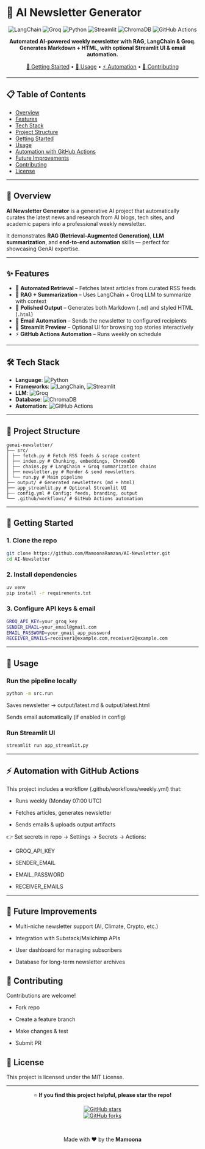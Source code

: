 # 📰 AI Newsletter Generator

<div align="center">

![LangChain](https://img.shields.io/badge/LangChain-GenAI-blue?style=for-the-badge&logo=chainlink&logoColor=white)
![Groq](https://img.shields.io/badge/Groq-LLM-red?style=for-the-badge&logo=groq&logoColor=white)
![Python](https://img.shields.io/badge/Python-3.11-3776ab?style=for-the-badge&logo=python&logoColor=white)
![Streamlit](https://img.shields.io/badge/Streamlit-1.31+-ff4b4b?style=for-the-badge&logo=streamlit&logoColor=white)
![ChromaDB](https://img.shields.io/badge/ChromaDB-RAG-green?style=for-the-badge&logo=databricks&logoColor=white)
![GitHub Actions](https://img.shields.io/badge/GitHub%20Actions-CI/CD-2088FF?style=for-the-badge&logo=githubactions&logoColor=white)

**Automated AI-powered weekly newsletter with RAG, LangChain & Groq.  
Generates Markdown + HTML, with optional Streamlit UI & email automation.**

[🚀 Getting Started](#-getting-started) • [📖 Usage](#-usage) • [⚡ Automation](#-automation-with-github-actions) • [🤝 Contributing](#-contributing)

</div>

---

## 📋 Table of Contents
- [Overview](#-overview)
- [Features](#-features)
- [Tech Stack](#-tech-stack)
- [Project Structure](#-project-structure)
- [Getting Started](#-getting-started)
- [Usage](#-usage)
- [Automation with GitHub Actions](#-automation-with-github-actions)
- [Future Improvements](#-future-improvements)
- [Contributing](#-contributing)
- [License](#-license)

---

## 🌟 Overview
**AI Newsletter Generator** is a generative AI project that automatically curates the latest news and research from AI blogs, tech sites, and academic papers into a professional weekly newsletter.  

It demonstrates **RAG (Retrieval-Augmented Generation)**, **LLM summarization**, and **end-to-end automation** skills — perfect for showcasing GenAI expertise.

---

## ✨ Features
- 🔎 **Automated Retrieval** – Fetches latest articles from curated RSS feeds  
- 🧠 **RAG + Summarization** – Uses LangChain + Groq LLM to summarize with context  
- 📰 **Polished Output** – Generates both Markdown (`.md`) and styled HTML (`.html`)  
- 📧 **Email Automation** – Sends the newsletter to configured recipients  
- 🎨 **Streamlit Preview** – Optional UI for browsing top stories interactively  
- ⚡ **GitHub Actions Automation** – Runs weekly on schedule  

---

## 🛠️ Tech Stack
- **Language**: ![Python](https://img.shields.io/badge/Python-3.11-3776ab?logo=python&logoColor=white)  
- **Frameworks**: ![LangChain](https://img.shields.io/badge/LangChain-GenAI-blue), ![Streamlit](https://img.shields.io/badge/Streamlit-UI-ff4b4b)  
- **LLM**: ![Groq](https://img.shields.io/badge/Groq-LLM-red)  
- **Database**: ![ChromaDB](https://img.shields.io/badge/ChromaDB-RAG-green)  
- **Automation**: ![GitHub Actions](https://img.shields.io/badge/GitHub%20Actions-CI/CD-2088FF)  

---

## 📂 Project Structure

```
genai-newsletter/
├── src/
│ ├── fetch.py # Fetch RSS feeds & scrape content
│ ├── index.py # Chunking, embeddings, ChromaDB
│ ├── chains.py # LangChain + Groq summarization chains
│ ├── newsletter.py # Render & send newsletters
│ └── run.py # Main pipeline
├── output/ # Generated newsletters (md + html)
├── app_streamlit.py # Optional Streamlit UI
├── config.yml # Config: feeds, branding, output
└── .github/workflows/ # GitHub Actions automation
```

---

## 🚀 Getting Started

### 1. Clone the repo
```bash
git clone https://github.com/MamoonaRamzan/AI-Newsletter.git
cd AI-Newsletter
```
### 2. Install dependencies
```bash
uv venv
pip install -r requirements.txt
```
### 3. Configure API keys & email
```bash
GROQ_API_KEY=your_groq_key
SENDER_EMAIL=your_email@gmail.com
EMAIL_PASSWORD=your_gmail_app_password
RECEIVER_EMAILS=receiver1@example.com,receiver2@example.com
```

---
## 📖 Usage
### Run the pipeline locally
```bash
python -m src.run
```
Saves newsletter → output/latest.md & output/latest.html

Sends email automatically (if enabled in config)
### Run Streamlit UI
```bash
streamlit run app_streamlit.py
```
---

## ⚡ Automation with GitHub Actions
This project includes a workflow (.github/workflows/weekly.yml) that:

- Runs weekly (Monday 07:00 UTC)

- Fetches articles, generates newsletter

- Sends emails & uploads output artifacts

👉 Set secrets in repo → Settings → Secrets → Actions:

- GROQ_API_KEY

- SENDER_EMAIL

- EMAIL_PASSWORD

- RECEIVER_EMAILS

---

## 🔮 Future Improvements
- Multi-niche newsletter support (AI, Climate, Crypto, etc.)

- Integration with Substack/Mailchimp APIs

- User dashboard for managing subscribers

- Database for long-term newsletter archives

## 🤝 Contributing

Contributions are welcome!

- Fork repo

- Create a feature branch

- Make changes & test

- Submit PR

## 📄 License

This project is licensed under the MIT License.

---
<div align="center">

⭐ **If you find this project helpful, please star the repo!**  

[![GitHub stars](https://img.shields.io/github/stars/MamoonaRamzan/AI-Newsletter?style=social)](https://github.com/MamoonaRamzan/AI-Newsletter/stargazers)  
[![GitHub forks](https://img.shields.io/github/forks/MamoonaRamzan/AI-Newsletter?style=social)](https://github.com/MamoonaRamzan/AI-Newsletter/forks)

<br/>

Made with ❤️ by the **Mamoona**

</div>
